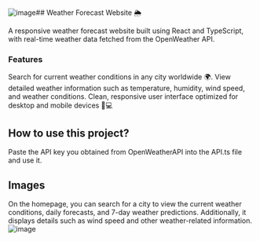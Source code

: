 ![image](https://github.com/user-attachments/assets/73512818-1288-45e4-9a78-a2425f2aac33)## Weather Forecast Website 🌦️

A responsive weather forecast website built using React and TypeScript, with real-time weather data fetched from the OpenWeather API.

### Features
Search for current weather conditions in any city worldwide 🌍.
View detailed weather information such as temperature, humidity, wind speed, and weather conditions.
Clean, responsive user interface optimized for desktop and mobile devices 📱💻

## How to use this project?

Paste the API key you obtained from OpenWeatherAPI into the API.ts file and use it.
<br>
## Images

On the homepage, you can search for a city to view the current weather conditions, daily forecasts, and 7-day weather predictions. Additionally, it displays details such as wind speed and other weather-related information.
![image](https://github.com/user-attachments/assets/893d2daa-07f7-45d7-9d2c-f59df6bca5f4)


